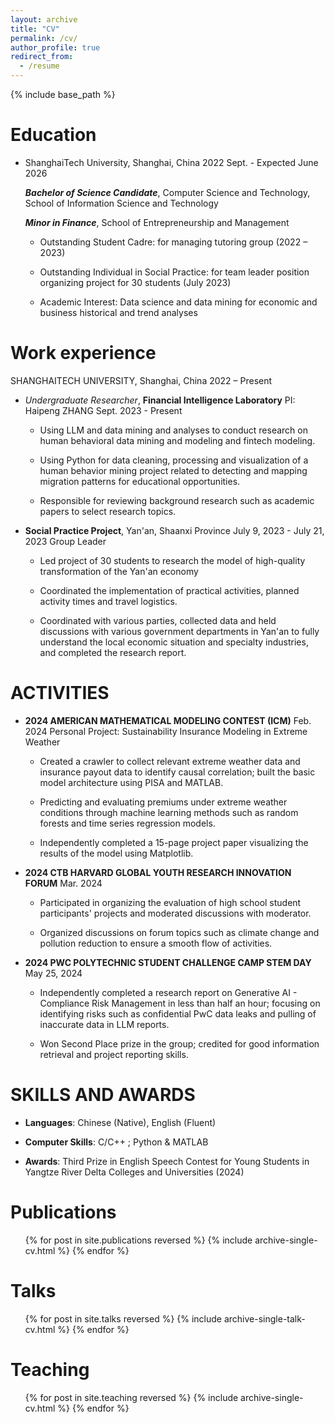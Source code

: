 ```yaml
---
layout: archive
title: "CV"
permalink: /cv/
author_profile: true
redirect_from:
  - /resume
---
```


{% include base_path %}

Education
======
* ShanghaiTech University, Shanghai, China 2022 Sept. - Expected June 2026

  ***Bachelor of Science Candidate***, Computer Science and Technology, School of Information Science and Technology

  ***Minor in Finance***, School of Entrepreneurship and Management

  * Outstanding Student Cadre: for managing tutoring group (2022 – 2023)

  * Outstanding Individual in Social Practice: for team leader position organizing project for 30 students (July 2023)

  * Academic Interest: Data science and data mining for economic and business historical and trend analyses

Work experience
======
SHANGHAITECH UNIVERSITY, Shanghai, China 2022 – Present

* *Undergraduate Researcher*, **Financial Intelligence Laboratory**  PI: Haipeng ZHANG Sept. 2023 - Present

  - Using LLM and data mining and analyses to conduct research on human behavioral data mining and modeling and fintech modeling.

  - Using Python for data cleaning, processing and visualization of a human behavior mining project related to detecting and mapping migration patterns for educational opportunities.

  - Responsible for reviewing background research such as academic papers to select research topics.

* **Social Practice Project**, Yan'an, Shaanxi Province July 9, 2023 - July 21, 2023
  Group Leader

  - Led project of 30 students to research the model of high-quality transformation of the Yan'an economy

  - Coordinated the implementation of practical activities, planned activity times and travel logistics.

  - Coordinated with various parties, collected data and held discussions with various government departments in Yan'an to fully understand the local economic situation and specialty industries, and completed the research report.

# ACTIVITIES

* **2024 AMERICAN MATHEMATICAL MODELING CONTEST (ICM)** Feb. 2024
  Personal Project: Sustainability Insurance Modeling in Extreme Weather

  - Created a crawler to collect relevant extreme weather data and insurance payout data to identify causal correlation; built the basic model architecture using PISA and MATLAB.

  - Predicting and evaluating premiums under extreme weather conditions through machine learning methods such as random forests and time series regression models.

  - Independently completed a 15-page project paper visualizing the results of the model using Matplotlib.

* **2024 CTB HARVARD GLOBAL YOUTH RESEARCH INNOVATION FORUM** Mar. 2024

  - Participated in organizing the evaluation of high school student participants' projects and moderated discussions with moderator.

  - Organized discussions on forum topics such as climate change and pollution reduction to ensure a smooth flow of activities.

* **2024 PWC POLYTECHNIC STUDENT CHALLENGE CAMP STEM DAY** May 25, 2024

  - Independently completed a research report on Generative AI - Compliance Risk Management in less than half an hour; focusing on identifying risks such as confidential PwC data leaks and pulling of inaccurate data in LLM reports.

  - Won Second Place prize in the group; credited for good information retrieval and project reporting skills.

SKILLS AND AWARDS
======
* **Languages**: Chinese (Native), English (Fluent)

* **Computer Skills**: C/C++ ; Python & MATLAB

* **Awards**: Third Prize in English Speech Contest for Young Students in Yangtze River Delta Colleges and Universities (2024)

Publications
======
  <ul>{% for post in site.publications reversed %}
    {% include archive-single-cv.html %}
  {% endfor %}</ul>

Talks
======
  <ul>{% for post in site.talks reversed %}
    {% include archive-single-talk-cv.html  %}
  {% endfor %}</ul>

Teaching
======
  <ul>{% for post in site.teaching reversed %}
    {% include archive-single-cv.html %}
  {% endfor %}</ul>
